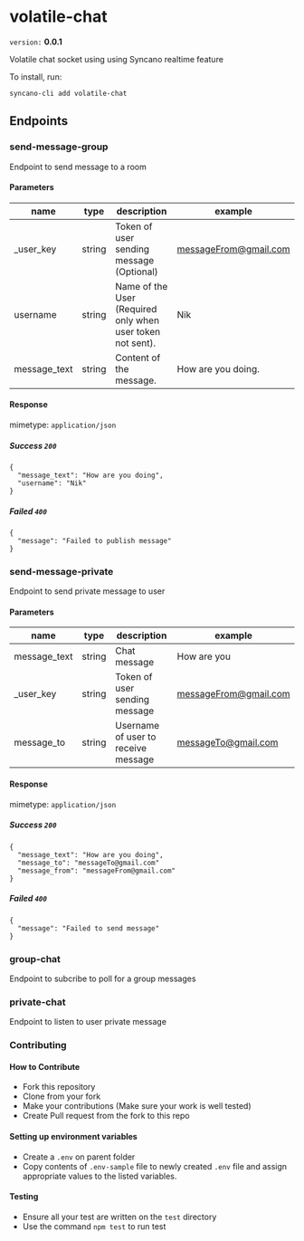 # volatile-chat

`version:` **0.0.1**

Volatile chat socket using using Syncano realtime feature

To install, run:

```
syncano-cli add volatile-chat
```

## Endpoints

### send-message-group

Endpoint to send message to a room

#### Parameters

| name | type | description | example
| ---- | ---- | ----------- | -------
| _user_key | string | Token of user sending message (Optional) | messageFrom@gmail.com
| username | string | Name of the User (Required only when user token not sent). | Nik
| message_text | string | Content of the message. | How are you doing.



#### Response

mimetype: `application/json`

##### Success `200`

```
{
  "message_text": "How are you doing",
  "username": "Nik"
}
```

##### Failed `400`

```
{
  "message": "Failed to publish message"
}
```

### send-message-private

Endpoint to send private message to user

#### Parameters

| name | type | description | example
| ---- | ---- | ----------- | -------
| message_text | string | Chat message | How are you
| _user_key | string | Token of user sending message | messageFrom@gmail.com
| message_to | string | Username of user to receive message | messageTo@gmail.com



#### Response

mimetype: `application/json`

##### Success `200`

```
{
  "message_text": "How are you doing",
  "message_to": "messageTo@gmail.com"
  "message_from": "messageFrom@gmail.com"
}
```

##### Failed `400`

```
{
  "message": "Failed to send message"
}
```

### group-chat

Endpoint to subcribe to poll for a group messages

### private-chat

Endpoint to listen to user private message


### Contributing

#### How to Contribute
  * Fork this repository
  * Clone from your fork
  * Make your contributions (Make sure your work is well tested)
  * Create Pull request from the fork to this repo

#### Setting up environment variables
  * Create a `.env` on parent folder
  * Copy contents of `.env-sample` file to newly created `.env` file and assign appropriate values to the listed variables.

#### Testing
  * Ensure all your test are written on the `test` directory
  * Use the command `npm test` to run test

